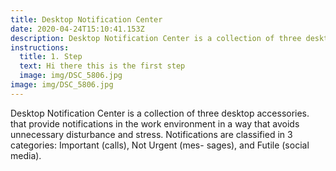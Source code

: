 ```yaml
---
title: Desktop Notification Center
date: 2020-04-24T15:10:41.153Z
description: Desktop Notification Center is a collection of three desktop accessories.
instructions:
  title: 1. Step
  text: Hi there this is the first step
  image: img/DSC_5806.jpg
image: img/DSC_5806.jpg
---
```

Desktop Notification Center is a collection of three desktop accessories. that provide notifications in the work environment in a way that avoids unnecessary disturbance and stress. Notifications are classified in 3 categories: Important (calls), Not Urgent (mes- sages), and Futile (social media).